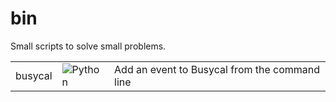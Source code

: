 # bin
Small scripts to solve small problems.

| | | |
| --- | --- | --- |
| busycal | ![Python](https://img.shields.io/badge/python-%233670A0?style=for-the-badge&logo=python&logoColor=ffdd54)  |  Add an event to Busycal from the command line |

